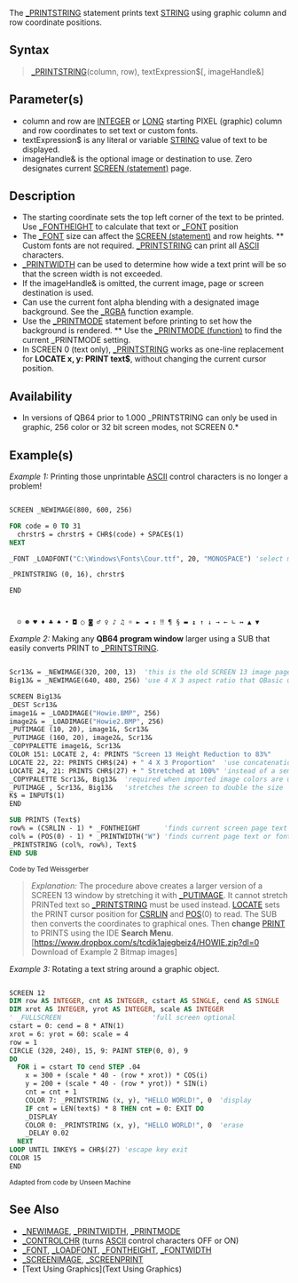 The [_PRINTSTRING](_PRINTSTRING) statement prints text [STRING](STRING) using graphic column and row coordinate positions.


## Syntax

>  [_PRINTSTRING](_PRINTSTRING)(column, row), textExpression$[, imageHandle&] 


## Parameter(s)

* column and row are [INTEGER](INTEGER) or [LONG](LONG) starting PIXEL (graphic) column and row coordinates to set text or custom fonts.
* textExpression$ is any literal or variable [STRING](STRING) value of text to be displayed.
* imageHandle& is the optional image or destination to use. Zero designates current [SCREEN (statement)](SCREEN (statement)) page.


## Description

* The starting coordinate sets the top left corner of the text to be printed. Use [_FONTHEIGHT](_FONTHEIGHT) to calculate that text or [_FONT](_FONT) position
* The [_FONT](_FONT) size can affect the [SCREEN (statement)](SCREEN (statement)) and row heights.
** Custom fonts are not required. [_PRINTSTRING](_PRINTSTRING) can print all [ASCII](ASCII) characters.
* [_PRINTWIDTH](_PRINTWIDTH) can be used to determine how wide a text print will be so that the screen width is not exceeded.
* If the imageHandle& is omitted, the current image, page or screen destination is used.
* Can use the current font alpha blending with a designated image background. See the [_RGBA](_RGBA) function example.
* Use the [_PRINTMODE](_PRINTMODE) statement before printing to set how the background is rendered.
** Use the [_PRINTMODE (function)](_PRINTMODE (function)) to find the current _PRINTMODE setting.
* In SCREEN 0 (text only), [_PRINTSTRING](_PRINTSTRING) works as one-line replacement for **LOCATE x, y: PRINT text$**, without changing the current cursor position.


## Availability

* In versions of QB64 prior to 1.000 _PRINTSTRING can only be used in graphic, 256 color or 32 bit screen modes, not SCREEN 0.*


## Example(s)

*Example 1:* Printing those unprintable [ASCII](ASCII) control characters is no longer a problem!

```vb

SCREEN _NEWIMAGE(800, 600, 256)

FOR code = 0 TO 31
  chrstr$ = chrstr$ + CHR$(code) + SPACE$(1)
NEXT

_FONT _LOADFONT("C:\Windows\Fonts\Cour.ttf", 20, "MONOSPACE") 'select monospace font

_PRINTSTRING (0, 16), chrstr$

END 

```

```text


  ☺ ☻ ♥ ♦ ♣ ♠ • ◘ ○ ◙ ♂ ♀ ♪ ♫ ☼ ► ◄ ↕ ‼ ¶ § ▬ ↨ ↑ ↓ → ← ∟ ↔ ▲ ▼

```



*Example 2:* Making any **QB64 program window** larger using a SUB that easily converts PRINT to [_PRINTSTRING](_PRINTSTRING). 

```vb

Scr13& = _NEWIMAGE(320, 200, 13)  'this is the old SCREEN 13 image page to set the image
Big13& = _NEWIMAGE(640, 480, 256) 'use 4 X 3 aspect ratio that QBasic used when full screen

SCREEN Big13&
_DEST Scr13&
image1& = _LOADIMAGE("Howie.BMP", 256)
image2& = _LOADIMAGE("Howie2.BMP", 256)
_PUTIMAGE (10, 20), image1&, Scr13&
_PUTIMAGE (160, 20), image2&, Scr13&
_COPYPALETTE image1&, Scr13&
COLOR 151: LOCATE 2, 4: PRINTS "Screen 13 Height Reduction to 83%" 
LOCATE 22, 22: PRINTS CHR$(24) + " 4 X 3 Proportion"  'use concatenation
LOCATE 24, 21: PRINTS CHR$(27) + " Stretched at 100%" 'instead of a semicolon!
_COPYPALETTE Scr13&, Big13&  'required when imported image colors are used
_PUTIMAGE , Scr13&, Big13&   'stretches the screen to double the size
K$ = INPUT$(1)
END

SUB PRINTS (Text$)
row% = (CSRLIN - 1) * _FONTHEIGHT      'finds current screen page text or font row height
col% = (POS(0) - 1) * _PRINTWIDTH("W") 'finds current page text or font column width
_PRINTSTRING (col%, row%), Text$
END SUB 

```
<sub>Code by Ted Weissgerber</sub>
>  *Explanation:* The procedure above creates a larger version of a SCREEN 13 window by stretching it with [_PUTIMAGE](_PUTIMAGE). It cannot stretch PRINTed text so [_PRINTSTRING](_PRINTSTRING) must be used instead. [LOCATE](LOCATE) sets the PRINT cursor position for [CSRLIN](CSRLIN) and [POS](POS)(0) to read. The SUB then converts the coordinates to graphical ones. Then **change** [PRINT](PRINT) to PRINTS using the IDE **Search Menu**.
[https://www.dropbox.com/s/tcdik1ajegbeiz4/HOWIE.zip?dl=0 Download of Example 2 Bitmap images]


*Example 3:* Rotating a text string around a graphic object.

```vb

SCREEN 12 
DIM row AS INTEGER, cnt AS INTEGER, cstart AS SINGLE, cend AS SINGLE
DIM xrot AS INTEGER, yrot AS INTEGER, scale AS INTEGER
' _FULLSCREEN                       'full screen optional
cstart = 0: cend = 8 * ATN(1)
xrot = 6: yrot = 60: scale = 4 
row = 1
CIRCLE (320, 240), 15, 9: PAINT STEP(0, 0), 9
DO
  FOR i = cstart TO cend STEP .04
    x = 300 + (scale * 40 - (row * xrot)) * COS(i)
    y = 200 + (scale * 40 - (row * yrot)) * SIN(i)
    cnt = cnt + 1
    COLOR 7: _PRINTSTRING (x, y), "HELLO WORLD!", 0  'display 
    IF cnt = LEN(text$) * 8 THEN cnt = 0: EXIT DO
    _DISPLAY
    COLOR 0: _PRINTSTRING (x, y), "HELLO WORLD!", 0  'erase 
    _DELAY 0.02    
  NEXT
LOOP UNTIL INKEY$ = CHR$(27) 'escape key exit
COLOR 15 
END 

```
<sub>Adapted from code by Unseen Machine</sub>



## See Also

* [_NEWIMAGE](_NEWIMAGE), [_PRINTWIDTH](_PRINTWIDTH), [_PRINTMODE](_PRINTMODE)
* [_CONTROLCHR](_CONTROLCHR) (turns [ASCII](ASCII) control characters OFF or ON)
* [_FONT](_FONT), [_LOADFONT](_LOADFONT), [_FONTHEIGHT](_FONTHEIGHT), [_FONTWIDTH](_FONTWIDTH)
* [_SCREENIMAGE](_SCREENIMAGE), [_SCREENPRINT](_SCREENPRINT)
* [Text Using Graphics](Text Using Graphics)




